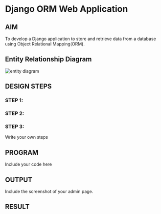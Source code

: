 # Django ORM Web Application

## AIM
To develop a Django application to store and retrieve data from a database using Object Relational Mapping(ORM).

## Entity Relationship Diagram

![entity diagram](https://user-images.githubusercontent.com/120623104/215335369-d27bd5b7-7645-4f38-a6e7-a692ee65cf27.png)


## DESIGN STEPS

### STEP 1:

### STEP 2:

### STEP 3:

Write your own steps

## PROGRAM

Include your code here

## OUTPUT

Include the screenshot of your admin page.


## RESULT
